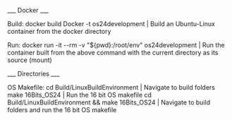 ___ Docker ___

Build:
    docker build Docker -t os24development                      | Build an Ubuntu-Linux container from the docker directory

Run:
    docker run -it --rm -v "${pwd}:/root/env" os24development   | Run the container built from the above command with the current directory as its source (mount)

___ Directories ___

OS Makefile:
    cd Build/LinuxBuildEnvironment                          | Navigate to build folders
    make 16Bits_OS24                                        | Run the 16 bit OS makefile
    cd Build/LinuxBuildEnvironment && make 16Bits_OS24      | Navigate to build folders and run the 16 bit OS makefile